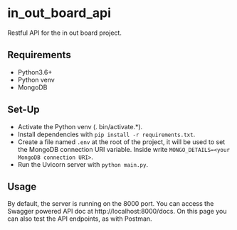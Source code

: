 # in_out_board_api
Restful API for the in out board project.

## Requirements
- Python3.6+
- Python venv
- MongoDB

## Set-Up
- Activate the Python venv (. bin/activate.*).
- Install dependencies with `pip install -r requirements.txt`.
- Create a file named `.env` at the root of the project, it will be used to set the MongoDB connection URI variable. Inside write `MONGO_DETAILS=<your MongoDB connection URI>`.
- Run the Uvicorn server with `python main.py`.

## Usage
By default, the server is running on the 8000 port. You can access the Swagger powered API doc at http://localhost:8000/docs. On this page you can also test the API endpoints, as with Postman.
